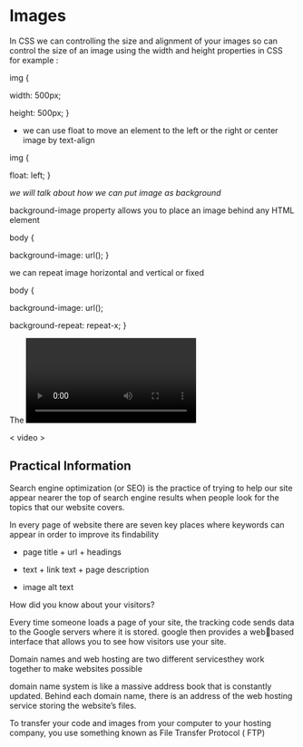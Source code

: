 # Images

In CSS we can controlling the size and alignment of your images so can control the size of an image using the width and 
height properties in CSS for example :

img {
 
width: 500px;
 
height: 500px;
}
 
+ we can use float to move an element to the left or the right or center image by text-align

img {

float: left; 
}

*we will talk about how we can put image as background*

background-image property allows you to place an image behind any HTML element

body {

background-image: url();
}

we can repeat image horizontal and vertical or fixed

body {

background-image: url();

background-repeat: repeat-x;
}

The <video> and <audio> elements allow us to embed video and audio into web pages

< video  >
  <source src="" type="">


## Practical Information

Search engine optimization (or SEO) is the practice of trying to help our site appear nearer 
the top of search engine results when people look for the topics that our website covers.

In every page of website there are seven key places where keywords can appear in order 
to improve its findability

+ page title           + url                 + headings

+ text                 + link text           + page description

+ image alt text 

How did you know about your visitors?

Every time someone loads a page of your site, the tracking code sends data to the Google 
servers where it is stored. google then provides a webbased interface that allows you 
to see how visitors use your site.


Domain names and web hosting are two different servicesthey work together to make websites possible

domain name system is like a massive address book that is constantly updated. Behind each domain name, there is
 an address of the web hosting service storing the website’s files.

To transfer your code and images from your computer to your hosting company, you use 
something known as File Transfer Protocol ( FTP)



